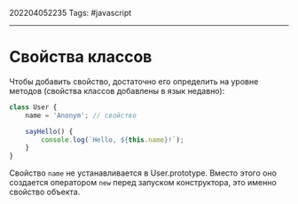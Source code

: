 202204052235
Tags: #javascript 

--- 
# Свойства классов
Чтобы добавить свойство, достаточно его определить на уровне методов (свойства классов добавлены в язык недавно):

```js
class User {
	name = 'Anonym'; // свойство

	sayHello() {
		console.log(`Hello, ${this.name}!`);
	}
}
```

Свойство `name` не устанавливается в User.prototype. Вместо этого оно создается оператором `new` перед запуском конструктора, это именно свойство объекта.
